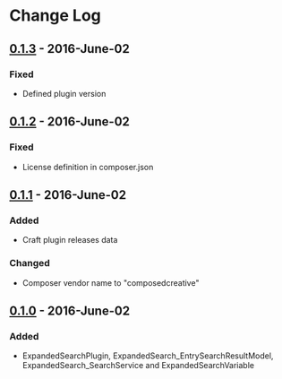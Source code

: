 # Change Log

## [0.1.3] - 2016-June-02
### Fixed
- Defined plugin version

## [0.1.2] - 2016-June-02
### Fixed
- License definition in composer.json

## [0.1.1] - 2016-June-02
### Added
- Craft plugin releases data
### Changed
- Composer vendor name to "composedcreative"

## [0.1.0] - 2016-June-02
### Added
- ExpandedSearchPlugin, ExpandedSearch_EntrySearchResultModel, ExpandedSearch_SearchService and ExpandedSearchVariable

[0.1.3]: https://github.com/composedcreative/craft-expandedsearch/compare/0.1.2...0.1.3
[0.1.2]: https://github.com/composedcreative/craft-expandedsearch/compare/0.1.1...0.1.2
[0.1.1]: https://github.com/composedcreative/craft-expandedsearch/compare/0.1.0...0.1.1
[0.1.0]: https://github.com/composedcreative/craft-expandedsearch/releases/tag/0.1.0
